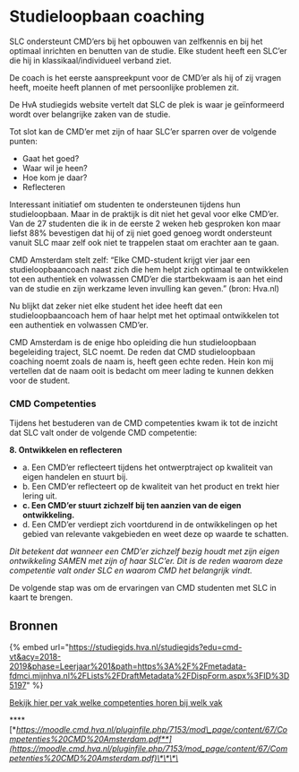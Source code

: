 # Studieloopbaan coaching

SLC ondersteunt CMD’ers bij het opbouwen van zelfkennis en bij het optimaal inrichten en benutten van de studie. Elke student heeft een SLC’er die hij in klassikaal/individueel verband ziet.

De coach is het eerste aanspreekpunt voor de CMD’er als hij of zij vragen heeft, moeite heeft plannen of met persoonlijke problemen zit. 

De HvA studiegids website vertelt dat SLC de plek is waar je geïnformeerd wordt over belangrijke zaken van de studie.

Tot slot kan de CMD’er met zijn of haar SLC’er sparren over de volgende punten: 

* Gaat het goed? 
* Waar wil je heen? 
* Hoe kom je daar?
* Reflecteren

Interessant initiatief om studenten te ondersteunen tijdens hun studieloopbaan. Maar in de praktijk is dit niet het geval voor elke CMD’er. Van de 27 studenten die ik in de eerste 2 weken heb gesproken kon maar liefst 88% bevestigen dat hij of zij niet goed genoeg wordt ondersteunt vanuit SLC maar zelf ook niet te trappelen staat om erachter aan te gaan. 

CMD Amsterdam stelt zelf: “Elke CMD-student krijgt vier jaar een studieloopbaancoach naast zich die hem helpt zich optimaal te ontwikkelen tot een authentiek en volwassen CMD’er die startbekwaam is aan het eind van de studie en zijn werkzame leven invulling kan geven.” \(bron: Hva.nl\)

Nu blijkt dat zeker niet elke student het idee heeft dat een studieloopbaancoach hem of haar helpt met het optimaal ontwikkelen tot een authentiek en volwassen CMD’er. 

CMD Amsterdam is de enige hbo opleiding die hun studieloopbaan begeleiding traject, SLC noemt. De reden dat CMD studieloopbaan coaching noemt zoals de naam is, heeft geen echte reden. Hein kon mij vertellen dat de naam ooit is bedacht om meer lading te kunnen dekken voor de student.

### **CMD Competenties**

Tijdens het bestuderen van de CMD competenties kwam ik tot de inzicht dat SLC valt onder de volgende CMD competentie:

**8. Ontwikkelen en reflecteren**

* a. Een CMD’er reflecteert tijdens het ontwerptraject op kwaliteit van eigen handelen en stuurt bij.
* b. Een CMD’er reflecteert op de kwaliteit van het product en trekt hier lering uit.
* **c. Een CMD’er stuurt zichzelf bij ten aanzien van de eigen ontwikkeling.**
* d. Een CMD’er verdiept zich voortdurend in de ontwikkelingen op het gebied van relevante vakgebieden en weet deze op waarde te schatten.

_Dit betekent dat wanneer een CMD’er zichzelf bezig houdt met zijn eigen ontwikkeling SAMEN met zijn of haar SLC’er. Dit is de reden waarom deze competentie valt onder SLC en waarom CMD het belangrijk vindt._

De volgende stap was om de ervaringen van CMD studenten met SLC in kaart te brengen.

## **Bronnen**

{% embed url="https://studiegids.hva.nl/studiegids?edu=cmd-vt&acy=2018-2019&phase=Leerjaar%201&path=https%3A%2F%2Fmetadata-fdmci.mijnhva.nl%2FLists%2FDraftMetadata%2FDispForm.aspx%3FID%3D5197" %}

[Bekijk hier per vak welke competenties horen bij welk vak](https://moodle.cmd.hva.nl/pluginfile.php/7153/mod_page/content/67/Competenties%2020182018.pdf)

\*\*\*\*[**https://moodle.cmd.hva.nl/pluginfile.php/7153/mod\_page/content/67/Competenties%20CMD%20Amsterdam.pdf**](https://moodle.cmd.hva.nl/pluginfile.php/7153/mod_page/content/67/Competenties%20CMD%20Amsterdam.pdf)\*\*\*\*



